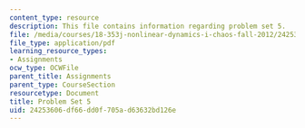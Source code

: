 ```yaml
---
content_type: resource
description: This file contains information regarding problem set 5.
file: /media/courses/18-353j-nonlinear-dynamics-i-chaos-fall-2012/24253606df66dd0f705ad63632bd126e_MIT18_353JF12_pset5.pdf
file_type: application/pdf
learning_resource_types:
- Assignments
ocw_type: OCWFile
parent_title: Assignments
parent_type: CourseSection
resourcetype: Document
title: Problem Set 5
uid: 24253606-df66-dd0f-705a-d63632bd126e
---
```

